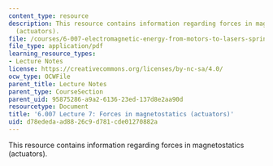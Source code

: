```yaml
---
content_type: resource
description: This resource contains information regarding forces in magnetostatics
  (actuators).
file: /courses/6-007-electromagnetic-energy-from-motors-to-lasers-spring-2011/d78ededaad8826c9d781cde01270882a_MIT6_007S11_lec07.pdf
file_type: application/pdf
learning_resource_types:
- Lecture Notes
license: https://creativecommons.org/licenses/by-nc-sa/4.0/
ocw_type: OCWFile
parent_title: Lecture Notes
parent_type: CourseSection
parent_uid: 95875286-a9a2-6136-23ed-137d8e2aa90d
resourcetype: Document
title: '6.007 Lecture 7: Forces in magnetostatics (actuators)'
uid: d78ededa-ad88-26c9-d781-cde01270882a
---
```

This resource contains information regarding forces in magnetostatics (actuators).